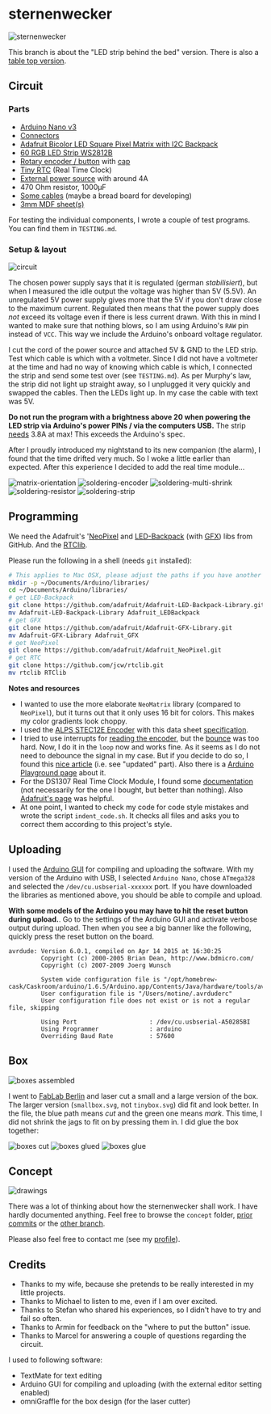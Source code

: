 # sternenwecker

![sternenwecker](https://raw.githubusercontent.com/motine/sternenwecker/master/sternenwecker.jpg)

This branch is about the "LED strip behind the bed" version.
There is also a [table top version](https://github.com/motine/sternenwecker/tree/single_matrix).

## Circuit
### Parts

- [Arduino Nano v3](http://www.amazon.de/dp/B00PL70XWW)
- [Connectors](http://www.exp-tech.de/waterproof-dc-power-cable-set-5-5-2-1mm)
- [Adafruit Bicolor LED Square Pixel Matrix with I2C Backpack](http://www.exp-tech.de/adafruit-bicolor-led-square-pixel-matrix-with-i2c-backpack)
- [60 RGB LED Strip WS2812B](http://r.ebay.com/bDToHk)
- [Rotary encoder / button](http://www.conrad.com/ce/en/product/700708/Encoder-5-Vdc-0001-A-360-ALPS-STEC12E08-1-pcs) with [cap](http://www.conrad.com/ce/en/product/700619/ALPS-DK13-164A645-Rotary-Knob-For-Encoder-With-Plastic-Shaft-Rotary-button-?ref=oz)
- [Tiny RTC](http://www.amazon.de/dp/B00NW50PA0) (Real Time Clock)
- [External power source](http://www.amazon.de/dp/B004S7U4IO) with around 4A
- 470 Ohm resistor, 1000μF
- [Some cables](http://www.amazon.de/dp/B00PXBVRZS) (maybe a bread board for developing)
- [3mm MDF sheet(s)](http://www.modulor.de/en/Wood-Cork/Fibreboards/MDF-Boards/MDF-brown-uncoated.html)

For testing the individual components, I wrote a couple of test programs. You can find them in `TESTING.md`.

### Setup & layout

![circuit](https://raw.githubusercontent.com/motine/sternenwecker/master/wiring/circuit.png)

The chosen power supply says that it is regulated (german _stabilisiert_), but when I measured the idle output the voltage was higher than 5V (5.5V).
An unregulated 5V power supply gives more that the 5V if you don't draw close to the maximum current.
Regulated then means that the power supply does _not_ exceed its voltage even if there is less current drawn.
With this in mind I wanted to make sure that nothing blows, so I am using Arduino's `RAW` pin instead of `VCC`.
This way we include the Arduino's onboard voltage regulator.

I cut the cord of the power source and attached 5V & GND to the LED strip. Test which cable is which with a voltmeter.
Since I did not have a voltmeter at the time and had no way of knowing which cable is which, I connected the strip and send some test over (see `TESTING.md`).
As per Murphy's law, the strip did not light up straight away, so I unplugged it very quickly and swapped the cables.
Then the LEDs light up. In my case the cable with text was 5V.

**Do not run the program with a brightness above 20 when powering the LED strip via Arduino's power PINs / via the computers USB.**
The strip [needs](https://learn.adafruit.com/adafruit-neopixel-uberguide/power) 3.8A at max! This exceeds the Arduino's spec.

After I proudly introduced my nightstand to its new companion (the alarm), I found that the time drifted very much.
So I woke a little earlier than expected. After this experience I decided to add the real time module...

![matrix-orientation](https://raw.githubusercontent.com/motine/sternenwecker/master/wiring/matrix-orientation.jpg)
![soldering-encoder](https://raw.githubusercontent.com/motine/sternenwecker/master/wiring/soldering-encoder.jpg)
![soldering-multi-shrink](https://raw.githubusercontent.com/motine/sternenwecker/master/wiring/soldering-multi-shrink.jpg)
![soldering-resistor](https://raw.githubusercontent.com/motine/sternenwecker/master/wiring/soldering-resistor.jpg)
![soldering-strip](https://raw.githubusercontent.com/motine/sternenwecker/master/wiring/soldering-strip.jpg)

## Programming

We need the Adafruit's '[NeoPixel](https://github.com/adafruit/Adafruit_NeoPixel) and [LED-Backpack](https://github.com/adafruit/Adafruit-LED-Backpack-Library) (with [GFX](https://github.com/adafruit/Adafruit-GFX-Library)) libs from GitHub.
And the [RTClib](https://github.com/jcw/rtclib).

Please run the following in a shell (needs `git` installed):

```bash
# This applies to Mac OSX, please adjust the paths if you have another OS.
mkdir -p ~/Documents/Arduino/libraries/
cd ~/Documents/Arduino/libraries/
# get LED-Backpack
git clone https://github.com/adafruit/Adafruit-LED-Backpack-Library.git
mv Adafruit-LED-Backpack-Library Adafruit_LEDBackpack
# get GFX
git clone https://github.com/adafruit/Adafruit-GFX-Library.git
mv Adafruit-GFX-Library Adafruit_GFX
# get NeoPixel
git clone https://github.com/adafruit/Adafruit_NeoPixel.git
# get RTC
git clone https://github.com/jcw/rtclib.git
mv rtclib RTClib
```

**Notes and resources**

* I wanted to use the more elaborate `NeoMatrix` library (compared to `NeoPixel`), but it turns out that it only uses 16 bit for colors. This makes my color gradients look choppy.
* I used the [ALPS STEC12E Encoder](http://www.reichelt.de/Drehimpulsgeber/STEC12E08/3/index.html?ACTION=3&GROUPID=3714&ARTICLE=73923&START=0&OFFSET=16&WKID=0&) with this data sheet [specification](https://cdn-reichelt.de/documents/datenblatt/F100/402097STEC12E08.PDF).
* I tried to use interrupts for [reading the encoder](http://playground.arduino.cc/Main/RotaryEncoders), but the [bounce](https://hifiduino.wordpress.com/2010/10/20/rotaryencoder-hw-sw-no-debounce/) was too hard. Now, I do it in the `loop` now and works fine. As it seems as I do not need to debounce the signal in my case. But if you decide to do so, I found this [nice article](https://hifiduino.wordpress.com/2010/10/20/rotaryencoder-hw-sw-no-debounce) (i.e. see "updated" part). Also there is a [Arduino Playground page](http://playground.arduino.cc/code/bounce) about it.
* For the DS1307 Real Time Clock Module, I found some [documentation](http://www.sainsmart.com/arduino-i2c-rtc-ds1307-at24c32-real-time-clock-module-board-for-avr-arm-pic.html) (not necessarily for the one I bought, but better than nothing). Also [Adafruit's page](https://learn.adafruit.com/ds1307-real-time-clock-breakout-board-kit/arduino-library) was helpful.
* At one point, I wanted to check my code for code style mistakes and wrote the script `indent_code.sh`. It checks all files and asks you to correct them according to this project's style.

## Uploading

I used the [Arduino GUI](https://www.arduino.cc/en/Main/Software) for compiling and uploading the software.
With my version of the Arduino with USB, I selected `Arduino Nano`, chose `ATmega328` and selected the `/dev/cu.usbserial-xxxxxx` port.
If you have downloaded the libraries as mentioned above, you should be able to compile and upload.

**With some models of the Arduino you may have to hit the reset button during upload.**.
Go to the settings of the Arduino GUI and activate verbose output during upload.
Then when you see a big banner like the following, quickly press the reset button on the board.

```text
avrdude: Version 6.0.1, compiled on Apr 14 2015 at 16:30:25
         Copyright (c) 2000-2005 Brian Dean, http://www.bdmicro.com/
         Copyright (c) 2007-2009 Joerg Wunsch

         System wide configuration file is "/opt/homebrew-cask/Caskroom/arduino/1.6.5/Arduino.app/Contents/Java/hardware/tools/avr/etc/avrdude.conf"
         User configuration file is "/Users/motine/.avrduderc"
         User configuration file does not exist or is not a regular file, skipping

         Using Port                    : /dev/cu.usbserial-A50285BI
         Using Programmer              : arduino
         Overriding Baud Rate          : 57600
```

<!--In order to program the Arduino Pro Mini, please use a FTDI board (the Arduino does not have a USB connection, so we have to go through a serial connection).
Here my wiring for the setup (note that I did not solder the headers to the Arduino so I can easily remove it):

![USB - FTDI - Arduino Pro Mini](https://raw.githubusercontent.com/motine/sternenwecker/master/wiring/usb-serial-aruino.png)
-->

## Box

![boxes assembled](https://raw.githubusercontent.com/motine/sternenwecker/master/box/boxes-assembled.jpg)

I went to [FabLab Berlin](https://fablab.berlin/en/) and laser cut a small and a large version of the box.
The larger version (`smallbox.svg`, not `tinybox.svg`) did fit and look better. In the file, the blue path means _cut_ and the green one means _mark_.
This time, I did not shrink the jags to fit on by pressing them in. I did glue the box together:

![boxes cut](https://raw.githubusercontent.com/motine/sternenwecker/master/box/box-cut.jpg)
![boxes glued](https://raw.githubusercontent.com/motine/sternenwecker/master/box/box-glue-bracket.jpg)
![boxes glue](https://raw.githubusercontent.com/motine/sternenwecker/master/box/box-glue.jpg)

## Concept

![drawings](https://raw.githubusercontent.com/motine/sternenwecker/master/concept/digits-1-trim.jpeg)

There was a lot of thinking about how the sternenwecker shall work. I have hardly documented anything.
Feel free to browse the `concept` folder, [prior commits](https://github.com/motine/sternenwecker/commits/master) or the [other branch](https://github.com/motine/sternenwecker/tree/single_matrix).

Please also feel free to contact me (see my [profile](https://github.com/motine)).

## Credits

* Thanks to my wife, because she pretends to be really interested in my little projects.
* Thanks to Michael to listen to me, even if I am over excited.
* Thanks to Stefan who shared his experiences, so I didn't have to try and fail so often. 
* Thanks to Armin for feedback on the "where to put the button" issue.
* Thanks to Marcel for answering a couple of questions regarding the circuit.

I used to following software:

* TextMate for text editing
* Arduino GUI for compiling and uploading (with the external editor setting enabled)
* omniGraffle for the box design (for the laser cutter)
